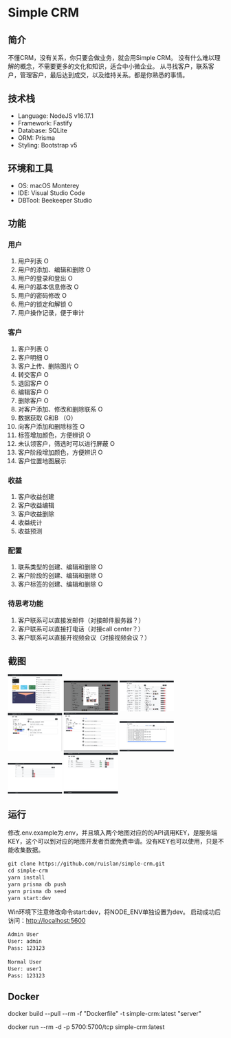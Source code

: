 # Simple CRM

## 简介

不懂CRM，没有关系，你只要会做业务，就会用Simple CRM。
没有什么难以理解的概念，不需要更多的文化和知识，适合中小微企业。
从寻找客户，联系客户，管理客户，最后达到成交，以及维持关系。都是你熟悉的事情。

## 技术栈

* Language: NodeJS v16.17.1
* Framework: Fastify
* Database: SQLite
* ORM: Prisma
* Styling: Bootstrap v5

## 环境和工具

* OS: macOS Monterey
* IDE: Visual Studio Code
* DBTool: Beekeeper Studio

## 功能

### 用户

1. 用户列表 O
2. 用户的添加、编辑和删除 O
3. 用户的登录和登出 O
4. 用户的基本信息修改 O
5. 用户的密码修改 O
6. 用户的锁定和解锁 O
7. 用户操作记录，便于审计

### 客户

1. 客户列表 O
2. 客户明细 O
3. 客户上传、删除图片 O
4. 转交客户 O
5. 退回客户 O
6. 编辑客户 O
7. 删除客户 O
8. 对客户添加、修改和删除联系 O
9. 数据获取 G和B （O）
10. 向客户添加和删除标签 O
11. 标签增加颜色，方便辨识 O
12. 未认领客户，筛选时可以进行屏蔽 O
13. 客户阶段增加颜色，方便辨识 O
14. 客户位置地图展示

### 收益

1. 客户收益创建
2. 客户收益编辑
3. 客户收益删除
4. 收益统计
5. 收益预测

### 配置

1. 联系类型的创建、编辑和删除 O
2. 客户阶段的创建、编辑和删除 O
3. 客户标签的创建、编辑和删除 O

### 待思考功能

1. 客户联系可以直接发邮件（对接邮件服务器？）
2. 客户联系可以直接打电话（对接call center？）
3. 客户联系可以直接开视频会议（对接视频会议？）

## 截图

<div>
    <img src="./docs/screenshots/screenshot_dashboard.png" width="25%">
    <img src="./docs/screenshots/screenshot_customers.png" width="25%">
    <img src="./docs/screenshots/screenshot_my_customers.png" width="25%">
    <img src="./docs/screenshots/screenshot_customer_detail.png" width="25%">
    <img src="./docs/screenshots/screenshot_customer_detail_2.png" width="25%">
    <img src="./docs/screenshots/screenshot_system_dataset.png" width="25%">
    <img src="./docs/screenshots/screenshot_system_link_type.png" width="25%">
    <img src="./docs/screenshots/screenshot_system_user.png" width="25%">
</div>

## 运行

修改.env.example为.env，并且填入两个地图对应的的API调用KEY，是服务端KEY，这个可以到对应的地图开发者页面免费申请。没有KEY也可以使用，只是不能收集数据。

```shell
git clone https://github.com/ruislan/simple-crm.git
cd simple-crm
yarn install
yarn prisma db push
yarn prisma db seed
yarn start:dev
```

Win环境下注意修改命令start:dev，将NODE_ENV单独设置为dev。
启动成功后访问：<http://localhost:5600>

```text
Admin User
User: admin
Pass: 123123

Normal User
User: user1
Pass: 123123
```

## Docker

docker build --pull --rm -f "Dockerfile" -t simple-crm:latest "server"

docker run --rm -d  -p 5700:5700/tcp simple-crm:latest
